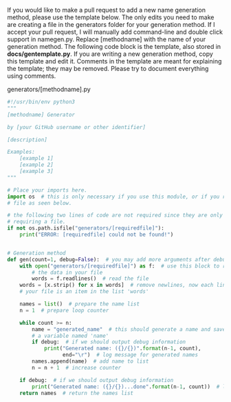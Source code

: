 If you would like to make a pull request to add a new name generation method, please use the template below. The only edits you need to make are creating a file in the generators folder for your generation method. If I accept your pull request, I will manually add command-line and double click support in namegen.py. Replace [methodname] with the name of your generation method. The following code block is the template, also stored in **docs/gentemplate.py**. If you are writing a new generation method, copy this template and edit it. Comments in the template are meant for explaining the template; they may be removed. Please try to document everything using comments.

generators/[methodname].py
```python
#!/usr/bin/env python3
"""
[methodname] Generator

by [your GitHub username or other identifier]

[description]

Examples:
    [example 1]
    [example 2]
    [example 3]
"""

# Place your imports here.
import os  # this is only necessary if you use this module, or if you require a
# file as seen below.

# the following two lines of code are not required since they are only for
# requiring a file.
if not os.path.isfile("generators/[requiredfile]"):
    print("ERROR: [requiredfile] could not be found!")


# Generation method
def gen(count=1, debug=False):  # you may add more arguments after debug
    with open("generators/[requiredfile]") as f:  # use this block to read all
        # the data in your file
        words = f.readlines()  # read the file
    words = [x.strip() for x in words]  # remove newlines, now each line in
    # your file is an item in the list 'words'

    names = list()  # prepare the name list
    n = 1  # prepare loop counter

    while count >= n:
        name = "generated_name"  # this should generate a name and save it in
        # a variable named 'name'
        if debug:  # if we should output debug information
            print("Generated name: ({}/{})".format(n-1, count),
                  end="\r")  # log message for generated names
        names.append(name)  # add name to list
        n = n + 1  # increase counter

    if debug:  # if we should output debug information
        print("Generated name: ({}/{})...done".format(n-1, count))  # log msg
    return names  # return the names list

```
